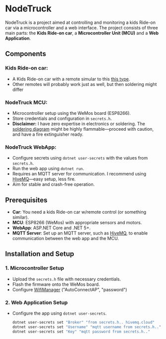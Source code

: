 # NodeTruck

NodeTruck is a project aimed at controlling and monitoring a kids Ride-on car via a microcontroller and a web interface. The project consists of three main parts: the **Kids Ride-on car**, a **Microcontroller Unit (MCU)** and a **Web Application**.

## Components

### Kids Ride-on car:
- A Kids Ride-on car with a remote simular to this [this type](https://www.aliexpress.com/item/1005007166105465.html).
- Other remotes will probably work just as well, but then soldering might differ

### NodeTruck MCU:
- Microcontroller setup using the WeMos board (ESP8266).
- Store credentials and configuration in `secrets.h`.
- **Disclaimer:** I have zero expertise in electronics or soldering. The [soldering diagram](https://github.com/martinpartin/NodeTruck/blob/6b665cc0c752c294dc6a638f0e604b1d3ef2b887/docs/circuit.drawio.png) might be highly flammable—proceed with caution, and have a fire extinguisher ready.

### NodeTruck WebApp:
- Configure secrets using `dotnet user-secrets` with the values from `secrets.h`.
- Run the web app using `dotnet run`.
- Requires an MQTT server for communication. I recommend using [HiveMQ](https://www.hivemq.com/)—easy setup, less fire.
- Aim for stable and crash-free operation.

## Prerequisites
- **Car**: You need a kids Ride-on car w/remote control (or something similar).
- **MCU**: ESP8266 (WeMos) with appropriate sensors and motors.
- **WebApp**: ASP.NET Core and .NET 5+.
- **MQTT Server**: Set up an MQTT server, such as [HiveMQ](https://www.hivemq.com/), to enable communication between the web app and the MCU.

## Installation and Setup

### 1. Microcontroller Setup
- Upload the `secrets.h` file with necessary credentials.
- Flash the firmware onto the WeMos board.
- Configure [WifiManager](https://github.com/tzapu/WiFiManager) ("AutoConnectAP", "password")

### 2. Web Application Setup
- Configure the app using `dotnet user-secrets`.
  ```bash
  dotnet user-secrets set "Broker" "from secrets.h.. hivemq.cloud"
  dotnet user-secrets set "Username" "mqtt username from secrets.h.."
  dotnet user-secrets set "Key" "mqtt password from secrets.h.."

